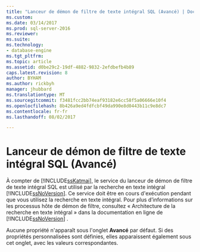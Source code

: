 ```yaml
---
title: "Lanceur de démon de filtre de texte intégral SQL (Avancé) | Documents Microsoft"
ms.custom: 
ms.date: 03/14/2017
ms.prod: sql-server-2016
ms.reviewer: 
ms.suite: 
ms.technology:
- database-engine
ms.tgt_pltfrm: 
ms.topic: article
ms.assetid: d0be29c2-19df-4882-9832-2efdbefb4b89
caps.latest.revision: 8
author: BYHAM
ms.author: rickbyh
manager: jhubbard
ms.translationtype: MT
ms.sourcegitcommit: f3481fcc2bb74eaf93182e6cc58f5a06666e10f4
ms.openlocfilehash: 8b426a9ed4fdfcbf49da990e8d0443b11c9e8dc7
ms.contentlocale: fr-fr
ms.lasthandoff: 08/02/2017

---
```

# <a name="sql-full-text-filter-daemon-launcher-advanced"></a>Lanceur de démon de filtre de texte intégral SQL (Avancé)
  À compter de [!INCLUDE[ssKatmai](../../includes/sskatmai-md.md)], le service du lanceur de démon de filtre de texte intégral SQL est utilisé par la recherche en texte intégral [!INCLUDE[ssNoVersion](../../includes/ssnoversion-md.md)]. Ce service doit être en cours d'exécution pendant que vous utilisez la recherche en texte intégral. Pour plus d’informations sur les processus hôte de démon de filtre, consultez « Architecture de la recherche en texte intégral » dans la documentation en ligne de [!INCLUDE[ssNoVersion](../../includes/ssnoversion-md.md)] .  
  
 Aucune propriété n'apparaît sous l'onglet **Avancé** par défaut. Si des propriétés personnalisées sont définies, elles apparaissent également sous cet onglet, avec les valeurs correspondantes.  
  
  

